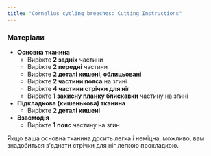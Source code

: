 ```yaml
---
title: "Cornelius cycling breeches: Cutting Instructions"
---
```


### Матеріали

- **Основна тканина**
  - Виріжте **2 задніх** частини
  - Виріжте **2 передні** частини
  - Виріжте **2 деталі кишені, облицьовані**
  - Виріжте **2 частини пояса** на згині
  - Виріжте **4 частини стрічки для ніг**
  - Виріжте **1 захисну планку блискавки** частину на згині
- **Підкладкова (кишенькова) тканина**
  - Виріжте **2 деталі кишені**
- **Взаємодія**
  - Виріжте **1 пояс** частину на згин

<Note>

Якщо ваша основна тканина досить легка і неміцна, можливо, вам знадобиться з'єднати стрічки для ніг легкою прокладкою.

</Note>

